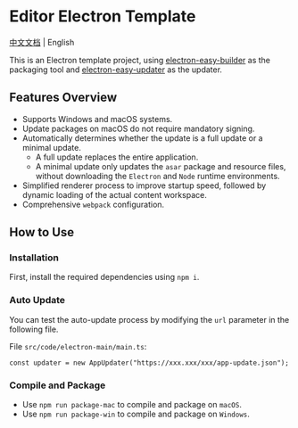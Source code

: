 # Editor Electron Template
[中文文档](README_CN.md) | English

This is an Electron template project, using [electron-easy-builder](https://github.com/featherJ/electron-easy-builder) as the packaging tool and [electron-easy-updater](https://github.com/featherJ/electron-easy-updater) as the updater.

## Features Overview
* Supports Windows and macOS systems.
* Update packages on macOS do not require mandatory signing.
* Automatically determines whether the update is a full update or a minimal update.
  * A full update replaces the entire application.
  * A minimal update only updates the `asar` package and resource files, without downloading the `Electron` and `Node` runtime environments.
* Simplified renderer process to improve startup speed, followed by dynamic loading of the actual content workspace.
* Comprehensive `webpack` configuration.

## How to Use
### Installation
First, install the required dependencies using `npm i`.

### Auto Update
You can test the auto-update process by modifying the `url` parameter in the following file.

File `src/code/electron-main/main.ts`:
```
const updater = new AppUpdater("https://xxx.xxx/xxx/app-update.json");
```
### Compile and Package
* Use `npm run package-mac` to compile and package on `macOS`.
* Use `npm run package-win` to compile and package on `Windows`.





